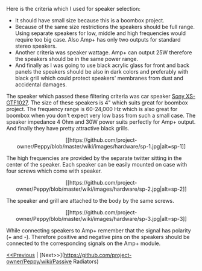 Here is the criteria which I used for speaker selection:
* It should have small size because this is a boombox project. 
* Because of the same size restrictions the speakers should be full range. Using separate speakers for low, middle and high frequencies would require too big case. Also Amp+ has only two outputs for standard stereo speakers.
* Another criteria was speaker wattage. Amp+ can output 25W therefore the speakers should be in the same power range. 
* And finally as I was going to use black acrylic glass for front and back panels the speakers should be also in dark colors and preferably with black grill which could protect speakers' membranes from dust and accidental damages.

The speaker which passed these filtering criteria was car speaker [Sony XS-GTF1027](http://www.amazon.com/gp/product/B004WEZM7Q). The size of these speakers is 4" which suits great for boombox project. The frequency range is 60-24,000 Hz which is also great for boombox when you don't expect very low bass from such a small case. The speaker impedance 4 Ohm and 30W power suits perfectly for Amp+ output. And finally they have pretty attractive black grills.
<p align="center">
[[https://github.com/project-owner/Peppy/blob/master/wiki/images/hardware/sp-1.jpg|alt=sp-1]]
</p>
The high frequencies are provided by the separate twitter sitting in the center of the speaker. Each speaker can be easily mounted on case with four screws which come with speaker.
<p align="center">
[[https://github.com/project-owner/Peppy/blob/master/wiki/images/hardware/sp-2.jpg|alt=sp-2]]
</p>
The speaker and grill are attached to the body by the same screws.
<p align="center">
[[https://github.com/project-owner/Peppy/blob/master/wiki/images/hardware/sp-3.jpg|alt=sp-3]]
</p>
While connecting speakers to Amp+ remember that the signal has polarity (+ and -). Therefore positive and negative pins on the speakers should be connected to the corresponding signals on the Amp+ module.

[<<Previous](https://github.com/project-owner/Peppy/wiki/Touchscreen) | [Next>>](https://github.com/project-owner/Peppy/wiki/Passive Radiators)